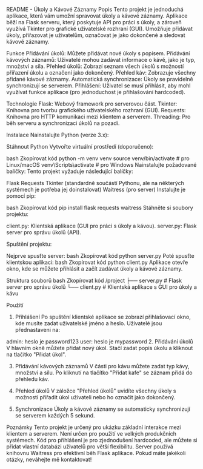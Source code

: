 README - Úkoly a Kávové Záznamy
Popis
Tento projekt je jednoduchá aplikace, která vám umožní spravovat úkoly a kávové záznamy. Aplikace běží na Flask serveru, který poskytuje API pro práci s úkoly, a zároveň využívá Tkinter pro grafické uživatelské rozhraní (GUI). Umožňuje přidávat úkoly, přiřazovat je uživatelům, označovat je jako dokončené a sledovat kávové záznamy.

Funkce
Přidávání úkolů: Můžete přidávat nové úkoly s popisem.
Přidávání kávových záznamů: Uživatelé mohou zadávat informace o kávě, jako je typ, množství a síla.
Přehled úkolů: Zobrazí seznam všech úkolů s možností přiřazení úkolu a označení jako dokončený.
Přehled káv: Zobrazuje všechny přidané kávové záznamy.
Automatická synchronizace: Úkoly se pravidelně synchronizují se serverem.
Přihlášení: Uživatel se musí přihlásit, aby mohl využívat funkce aplikace (pro jednoduchost je přihlašování hardcoded).

Technologie
Flask: Webový framework pro serverovou část.
Tkinter: Knihovna pro tvorbu grafického uživatelského rozhraní (GUI).
Requests: Knihovna pro HTTP komunikaci mezi klientem a serverem.
Threading: Pro běh serveru a synchronizaci úkolů na pozadí.




Instalace
Nainstalujte Python (verze 3.x):

Stáhnout Python
Vytvořte virtuální prostředí (doporučeno):

bash
Zkopírovat kód
python -m venv venv
source venv/bin/activate  # pro Linux/macOS
venv\Scripts\activate     # pro Windows
Nainstalujte požadované balíčky: Tento projekt vyžaduje následující balíčky:

Flask
Requests
Tkinter (standardně součástí Pythonu, ale na některých systémech je potřeba jej doinstalovat)
Waitress (pro server)
Instalujte je pomocí pip:

bash
Zkopírovat kód
pip install flask requests waitress
Stáhněte si soubory projektu:

client.py: Klientská aplikace (GUI pro práci s úkoly a kávou).
server.py: Flask server pro správu úkolů (API).




Spuštění projektu:

Nejprve spusťte server:
bash
Zkopírovat kód
python server.py
Poté spusťte klientskou aplikaci:
bash
Zkopírovat kód
python client.py
Aplikace otevře okno, kde se můžete přihlásit a začít zadávat úkoly a kávové záznamy.

Struktura souborů
bash
Zkopírovat kód
/project
    ├── server.py           # Flask server pro správu úkolů
    └── client.py           # Klientská aplikace s GUI pro úkoly a kávu



    
Použití
1. Přihlášení
Po spuštění klientské aplikace se zobrazí přihlašovací okno, kde musíte zadat uživatelské jméno a heslo. Uživatelé jsou přednastaveni na:

admin: heslo je password123
user: heslo je mypassword
2. Přidávání úkolů
V hlavním okně můžete přidat nový úkol. Stačí zadat popis úkolu a kliknout na tlačítko "Přidat úkol".

3. Přidávání kávových záznamů
V části pro kávu můžete zadat typ kávy, množství a sílu. Po kliknutí na tlačítko "Přidat kafe" se záznam přidá do přehledu káv.

4. Přehled úkolů
V záložce "Přehled úkolů" uvidíte všechny úkoly s možností přiřadit úkol uživateli nebo ho označit jako dokončený.

5. Synchronizace
Úkoly a kávové záznamy se automaticky synchronizují se serverem každých 5 sekund.

Poznámky
Tento projekt je určený pro ukázku základní interakce mezi klientem a serverem. Není určen pro použití ve velkých produkčních systémech.
Kód pro přihlášení je pro zjednodušení hardcoded, ale můžete si přidat vlastní databázi uživatelů pro větší flexibilitu.
Server používá knihovnu Waitress pro efektivní běh Flask aplikace.
Pokud máte jakékoli otázky, neváhejte mě kontaktovat!
